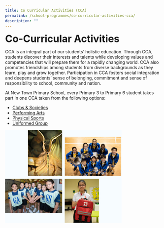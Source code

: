 ```yaml
---
title: Co Curricular Activities (CCA)
permalink: /school-programmes/co-curricular-activities-cca/
description: ""
---
```



**<font size=6>Co-Curricular Activities</font>**

CCA is an integral part of our students’ holistic education. Through CCA, students discover their interests and talents while developing values and competencies that will prepare them for a rapidly changing world. CCA also promotes friendships among students from diverse backgrounds as they learn, play and grow together. Participation in CCA fosters social integration and deepens students’ sense of belonging, commitment and sense of responsibility to school, community and nation.  

  

At New Town Primary School, every Primary 3 to Primary 6 student takes part in one CCA taken from the following options:

*   [Clubs & Societies](https://moe-newtownpri-staging.netlify.app/school-programmes/co-curricular-activities-cca/clubs-n-societies)
*   [Performing Arts](https://moe-newtownpri-staging.netlify.app/school-programmes/co-curricular-activities-cca/performing-arts)
*   [Physical Sports](https://moe-newtownpri-staging.netlify.app/school-programmes/co-curricular-activities-cca/physical-sports)
*   [Uniformed Group](https://moe-newtownpri-staging.netlify.app/school-programmes/co-curricular-activities-cca/uniformed-group)

<img src="/images/School%20Programmes/CCA.png"  
     style="width:75%">